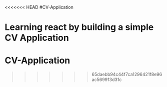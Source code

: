 <<<<<<< HEAD
#CV-Application

Learning react by building a simple CV Application
=======
# CV-Application
>>>>>>> 65daebb94c44f7ca1296421f8e96ac569913d31c
